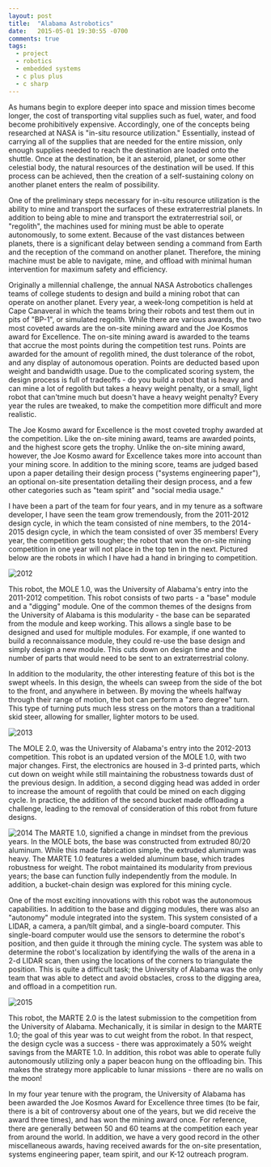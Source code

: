 ```yaml
---
layout: post
title:  "Alabama Astrobotics"
date:   2015-05-01 19:30:55 -0700
comments: true
tags:
  - project
  - robotics
  - embedded systems
  - c plus plus
  - c sharp
---
```


As humans begin to explore deeper into space and mission times become longer, the cost of transporting vital supplies such as fuel, water, and food become prohibitively expensive. Accordingly, one of the concepts being researched at NASA is "in-situ resource utilization." Essentially, instead of carrying all of the supplies that are needed for the entire mission, only enough supplies needed to reach the destination are loaded onto the shuttle. Once at the destination, be it an asteroid, planet, or some other celestial body, the natural resources of the destination will be used. If this process can be achieved, then the creation of a self-sustaining colony on another planet enters the realm of possibility.

One of the preliminary steps necessary for in-situ resource utilization is the ability to mine and transport the surfaces of these extraterrestrial planets. In addition to being able to mine and transport the extraterrestrial soil, or "regolith", the machines used for mining must be able to operate autonomously, to some extent. Because of the vast distances between planets, there is a significant delay between sending a command from Earth and the reception of the command on another planet. Therefore, the mining machine must be able to navigate, mine, and offload with minimal human intervention for maximum safety and efficiency.

Originally a millennial challenge, the annual NASA Astrobotics challenges teams of college students to design and build a mining robot that can operate on another planet. Every year, a week-long competition is held at Cape Canaveral in which the teams bring their robots and test them out in pits of "BP-1", or simulated regolith. While there are various awards, the two most coveted awards are the on-site mining award and the Joe Kosmos award for Excellence. The on-site mining award is awarded to the teams that accrue the most points during the competition test runs. Points are awarded for the amount of regolith mined, the dust tolerance of the robot, and any display of autonomous operation. Points are deducted based upon weight and bandwidth usage. Due to the complicated scoring system, the design process is full of tradeoffs - do you build a robot that is heavy and can mine a lot of regolith but takes a heavy weight penalty, or a small, light robot that can'tmine much but doesn't have a heavy weight penalty? Every year the rules are tweaked, to make the competition more difficult and more realistic. 

The Joe Kosmo award for Excellence is the most coveted trophy awarded at the competition. Like the on-site mining award, teams are awarded points, and the highest score gets the trophy. Unlike the on-site mining award, however, the Joe Kosmo award for Excellence takes more into account than your mining score. In addition to the mining score, teams are judged based upon a paper detailing their design process ("systems engineering paper"), an optional on-site presentation detailing their design process, and a few other categories such as "team spirit" and "social media usage." 

I have been a part of the team for four years, and in my tenure as a software developer, I have seen the team grow tremendously, from the 2011-2012 design cycle, in which the team consisted of nine members, to the 2014-2015 design cycle, in which the team consisted of over 35 members! Every year, the competition gets tougher; the robot that won the on-site mining competition in one year will not place in the top ten in the next. Pictured below are the robots in which I have had a hand in bringing to competition.

![2012]({{site.url}}/content/Alabama-Astrobotics/2012.jpg)

This robot, the MOLE 1.0, was the University of Alabama's entry into the 2011-2012 competition. This robot consists of two parts - a "base" module and a "digging" module. One of the common themes of the designs from the University of Alabama is this modularity - the base can be separated from the module and keep working. This allows a single base to be designed and used for multiple modules. For example, if one wanted to build a reconnaissance module, they could re-use the base design and simply design a new module. This cuts down on design time and the number of parts that would need to be sent to an extraterrestrial colony.

In addition to the modularity, the other interesting feature of this bot is the swept wheels. In this design, the wheels can sweep from the side of the bot to the front, and anywhere in between. By moving the wheels halfway through their range of motion, the bot can perform a "zero degree" turn. This type of turning puts much less stress on the motors than a traditional skid steer, allowing for smaller, lighter motors to be used. 

![2013]({{site.url}}/content/Alabama-Astrobotics/2013.jpg)

The MOLE 2.0, was the University of Alabama's entry into the 2012-2013 competition. This robot is an updated version of the MOLE 1.0, with two major changes. First, the electronics are housed in 3-d printed parts, which cut down on weight while still maintaining the robustness towards dust of the previous design. In addition, a second digging head was added in order to increase the amount of regolith that could be mined on each digging cycle. In practice, the addition of the second bucket made offloading a challenge, leading to the removal of consideration of this robot from future designs. 

![2014]({{site.url}}/content/Alabama-Astrobotics/2014.jpg)
The MARTE 1.0, signified a change in mindset from the previous years. In the MOLE bots, the base was constructed from extruded 80/20 aluminum. While this made fabrication simple, the extruded aluminum was heavy. The MARTE 1.0 features a welded aluminum base, which trades robustness for weight. The robot maintained its modularity from previous years; the base can function fully independently from the module. In addition, a bucket-chain design was explored for this mining cycle.

One of the most exciting innovations with this robot was the autonomous capabilities. In addition to the base and digging modules, there was also an "autonomy" module integrated into the system. This system consisted of a LIDAR, a camera, a pan/tilt gimbal, and a single-board computer. This single-board computer would use the sensors to determine the robot's position, and then guide it through the mining cycle. The system was able to determine the robot's localization by identifying the walls of the arena in a 2-d LIDAR scan, then using the locations of the corners to triangulate the position.  This is quite a difficult task; the University of Alabama was the only team that was able to detect and avoid obstacles, cross to the digging area, and offload in a competition run.

![2015]({{site.url}}/content/Alabama-Astrobotics/CoverImage.png)

This robot, the MARTE 2.0 is the latest submission to the competition from the University of Alabama. Mechanically, it is similar in design to the MARTE 1.0; the goal of this year was to cut weight from the robot. In that respect, the design cycle was a success - there was approximately a 50% weight savings from the MARTE 1.0. In addition, this robot was able to operate fully autonomously utilizing only a paper beacon hung on the offloading bin. This makes the strategy more applicable to lunar missions - there are no walls on the moon!

In my four year tenure with the program, the University of Alabama has been awarded the Joe Kosmos Award for Excellence three times (to be fair, there is a bit of controversy about one of the years, but we did receive the award three times), and has won the mining award once. For reference, there are generally between 50 and 60 teams at the competition each year from around the world. In addition, we have a very good record in the other miscellaneous awards, having received awards for the on-site presentation, systems engineering paper, team spirit, and our K-12 outreach program.

